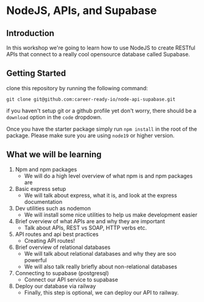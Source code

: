 # NodeJS, APIs, and Supabase


## Introduction

In this workshop we're going to learn how to use NodeJS to create RESTful APIs that connect to a really cool opensource database called Supabase.


## Getting Started
clone this repository by running the following command:

```shell
git clone git@github.com:career-ready-io/node-api-supabase.git
```

if you haven't setup git or a github profile yet don't worry, there should be a `download` option in the `code` dropdown.

Once you have the starter package simply run `npm install` in the root of the package. Please make sure you are using `node19` or higher version.


## What we will be learning

1. Npm and npm packages
	- We will do a high level overview of what npm is and npm packages are
2. Basic express setup
	- We will talk about express, what it is, and look at the express documentation
3. Dev utilities such as nodemon
	- We will install some nice utilities to help us make development easier
4. Brief overview of what APIs are and why they are important
	- Talk about APIs, REST vs SOAP, HTTP verbs etc.
5. API routes and api best practices
	- Creating API routes!
6. Brief overview of relational databases
	- We will talk about relational databases and why they are soo powerful
	- We will also talk really briefly about non-relational databases
7. Connecting to supabase (postgresql)
	- Connect our API service to supabase
8. Deploy our database via railway
	- Finally, this step is optional, we can deploy our API to railway.